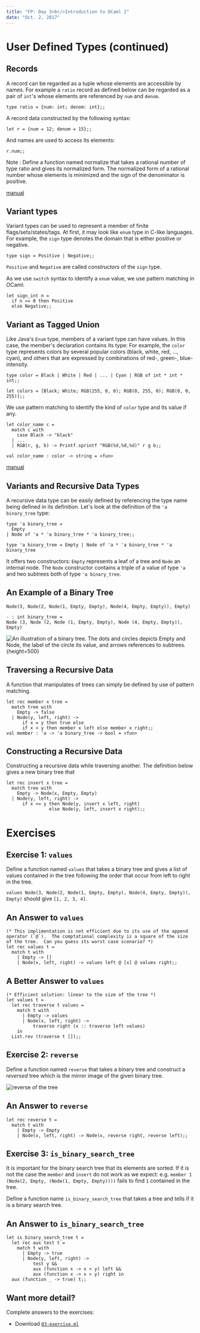 ```yaml
---
title: "FP: Day 3<br/>Introduction to OCaml 2"
date: "Oct. 2, 2017"
---
```


# User Defined Types (continued)

## Records

A record can be regarded as a tuple whose elements are accessible by names.  For example a `ratio` record as defined below can be regarded as a pair of `int`'s whose elements are referenced by `num` and `denom`.

~~~ {.ocaml}
type ratio = {num: int; denom: int};;
~~~

A record data constructed by the following syntax:

~~~ {.ocaml}
let r = {num = 12; denom = 15};;
~~~

And names are used to access its elements:

~~~ {.ocaml}
r.num;;
~~~

Note
: Define a function named normalize that takes a rational number of type ratio and gives its normalized form.  The normalized form of a rational number whose elements is minimized and the sign of the denominator is positive.

[manual](https://caml.inria.fr/pub/docs/manual-ocaml/coreexamples.html#sec11)

## Variant types

Variant types can be used to represent a member of finite flags/sets/states/tags.  At first, it may look like `enum` type in C-like languages.  For example, the `sign` type denotes the domain that is either positive or negative.

~~~ {.ocaml}
type sign = Positive | Negative;;
~~~

`Positive` and `Negative` are called *constructors* of the `sign` type.

As we use `switch` syntax to identify a `enum` value, we use pattern matching in OCaml:

~~~
let sign_int n =
  if n >= 0 then Positive
  else Negative;;
~~~

## Variant as Tagged Union

Like Java's `Enum` type, members of a variant type can have values.  In this case, the member's declaration contains its type: For example, the `color` type represents colors by several popular colors (black, white, red, ..., cyan), and others that are expressed by combinations of red-, green-, blue-intensity.

~~~ {.ocaml}
type color = Black | White | Red | ... | Cyan | RGB of int * int * int;;

let colors = [Black; White; RGB(255, 0, 0); RGB(0, 255, 0); RGB(0, 0, 255)];;
~~~

We use pattern matching to identify the kind of `color` type and its value if any.

~~~ {.ocaml}
let color_name c =
  match c with
    case Black -> "black"
  | ...
  | RGB(r, g, b) -> Printf.sprintf "RGB(%d,%d,%d)" r g b;;

val color_name : color -> string = <fun>
~~~

[manual](https://caml.inria.fr/pub/docs/manual-ocaml/coreexamples.html#sec11)

## Variants and Recursive Data Types

A recursive data type can be easily defined by referencing the type name being defined in its definition.  Let's look at the definition of the `'a binary_tree` type:

~~~ {.ocaml}
type 'a binary_tree =
  Empty
| Node of 'a * 'a binary_tree * 'a binary_tree;;

type 'a binary_tree = Empty | Node of 'a * 'a binary_tree * 'a binary_tree
~~~

It offers two constructors: `Empty` represents a leaf of a tree and `Node` an internal node.  The `Node` constructor contains a triple of a value of type `'a` and two subtrees both of type `'a binary_tree`.

## An Example of a Binary Tree

~~~ {.ocaml}
Node(3, Node(2, Node(1, Empty, Empty), Node(4, Empty, Empty)), Empty)

- : int binary_tree =
Node (3, Node (2, Node (1, Empty, Empty), Node (4, Empty, Empty)), Empty)
~~~

![An illustration of a binary tree.  The dots and circles depicts `Empty` and `Node`, the label of the circle its value, and arrows references to subtrees.](/fp2017/images/03/binary-tree.png){height=500}

## Traversing a Recursive Data

A function that manipulates of trees can simply be defined by use of pattern matching.

~~~ {.ocaml}
let rec member x tree =
  match tree with
    Empty -> false
  | Node(y, left, right) ->
      if x = y then true else
      if x < y then member x left else member x right;;
val member : 'a -> 'a binary_tree -> bool = <fun>
~~~

## Constructing a Recursive Data

Constructing a recursive data while traversing another.  The definition below gives a new binary tree that 

~~~ {.ocaml}
let rec insert x tree =
  match tree with
    Empty -> Node(x, Empty, Empty)
  | Node(y, left, right) ->
      if x <= y then Node(y, insert x left, right)
                else Node(y, left, insert x right);;
~~~

# Exercises

## Exercise 1: `values`

Define a function named `values` that takes a binary tree and gives a list of values contained in the tree following the order that occur from left to right in the tree.

`values Node(3, Node(2, Node(1, Empty, Empty), Node(4, Empty, Empty)), Empty)` should give `[1, 2, 3, 4]`.

## An Answer to `values`

~~~ {.ocaml}
(* This implimentation is not efficient due to its use of the append operator (`@`).  The comptational complexity is a square of the size of the tree.  Can you guess its worst case scenario? *)
let rec values t =
  match t with
    | Empty -> []
    | Node(x, left, right) -> values left @ [x] @ values right;;
~~~

## A Better Answer to `values`

~~~ {.ocaml}
(* Efficient solution: linear to the size of the tree *)
let values t =
  let rec traverse t values =
    match t with
      | Empty -> values
      | Node(x, left, right) ->
          traverse right (x :: traverse left values)
    in
  List.rev (traverse t []);;
~~~

## Exercise 2: `reverse`

Define a function named `reverse` that takes a binary tree and construct a *reversed* tree which is the mirror image of the given binary tree.

<!--
`reverse Node(3, Node(2, Node(1, Empty, Empty), Empty), Node(4, Empty, Empty)))` should give `Node(3, Empty, Node(2, Node(4, Empty, Empty), Node(1, Empty, Empty)))`
-->

![`reverse` of the tree](/fp2017/images/03/reverse-tree.png)

## An Answer to `reverse`

~~~ {.ocaml}
let rec reverse t =
  match t with
    | Empty -> Empty
    | Node(x, left, right) -> Node(x, reverse right, reverse left);;
~~~

## Exercise 3: `is_binary_search_tree`

It is important for the binary search tree that its elements are sorted.  If it is not the case the `member` and `insert` do not work as we expect: e.g. `member 1 (Node(2, Empty, (Node(1, Empty, Empty))))` fails to find `1` contained in the tree.

Define a function name `is_binary_search_tree` that takes a tree and tells if it is a binary search tree.

## An Answer to `is_binary_search_tree`

~~~ {.ocaml}
let is_binary_search_tree t =
  let rec aux test t =
    match t with
      | Empty -> true
      | Node(y, left, right) ->
          test y &&
          aux (function x -> x < y) left &&
          aux (function x -> x > y) right in
  aux (function _ -> true) t;;
~~~

## Want more detail?

Complete answers to the exercises:

- Download [`03-exercise.ml`](/fp2017/ocaml/03-exercise.ml)
